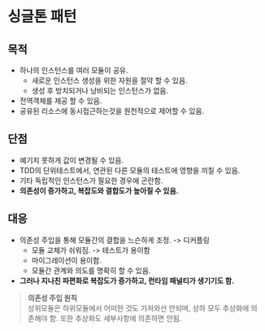 # 싱글톤 패턴

## 목적

- 하나의 인스턴스를 여러 모듈이 공유.
  - 새로운 인스턴스 생성을 위한 자원을 절약 할 수 있음.
  - 생성 후 방치되거나 낭비되는 인스턴스가 없음.
- 전역객체를 제공 할 수 있음.
- 공유된 리소스에 동시접근하는것을 원천적으로 제어할 수 있음.

## 단점

- 예기치 못하게 값이 변경될 수 있음.
- TDD의 단위테스트에서, 연관된 다른 모듈의 테스트에 영향을 끼칠 수 있음.
- 기타 독립적인 인스턴스가 필요한 경우에 곤란함.
- **의존성이 증가하고, 복잡도와 결합도가 높아질 수 있음.**

## 대응

- 의존성 주입을 통해 모듈간의 결합을 느슨하게 조정. -> 디커플링
  - 모듈 교체가 쉬워짐. -> 테스트가 용이함
  - 마이그레이션이 용이함.
  - 모듈간 관계와 의도를 명확히 할 수 있음.
- **그러나 지나친 파편화로 복잡도가 증가하고, 런타임 패널티가 생기기도 함.**

> **의존성 주입 원칙**  
> 상위모듈은 하위모듈에서 어떠한 것도 가져와선 안되며, 상하 모두 추상화에 의존해야 함.
> 또한 추상화도 세부사항에 의존하면 안됨.
